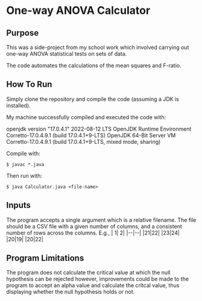 # One-way ANOVA Calculator

## Purpose

This was a side-project from my school work which involved carrying out one-way ANOVA statistical tests on sets of data.

The code automates the calculations of the mean squares and F-ratio. 

##  How To Run

Simply clone the repository and compile the code (assuming a JDK is installed).

My machine successfully compiled and executed the code with:

openjdk version "17.0.4.1" 2022-08-12 LTS
OpenJDK Runtime Environment Corretto-17.0.4.9.1 (build 17.0.4.1+9-LTS)
OpenJDK 64-Bit Server VM Corretto-17.0.4.9.1 (build 17.0.4.1+9-LTS, mixed mode, sharing)

Compile with:

`$ javac *.java`

Then run with:

`$ java Calculator.java <file-name>`

## Inputs

The program accepts a single argument which is a relative filename. The file should be a CSV file with a given number of columns, and a consistent number
  of rows across the columns. E.g., 
 | 1| 2|
 |--|--|
 |21|22|
 |23|24|
 |20|19|
 |20|22|
  
  ## Program Limitations 
  
The program does not calculate the critical value at which the null hypothesis can be rejected however, improvements could be made to the program to accept an alpha value and calculate the critcal value, thus displaying whether the null hypothesis holds or not.
  
  
